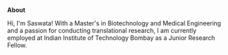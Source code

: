 **About** 

Hi, I'm Saswata! With a Master's in Biotechnology and Medical Engineering and a passion for conducting translational research, I am currently employed at Indian Institute of Technology Bombay as a Junior Research Fellow.

